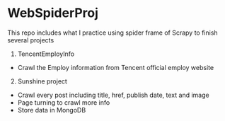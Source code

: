 # WebSpiderProj
This repo includes what I practice using spider frame of Scrapy to finish several projects

1. TencentEmployInfo
- Crawl the Employ information from Tencent official employ website
2. Sunshine project
- Crawl every post including title, href, publish date, text and image
- Page turning to crawl more info
- Store data in MongoDB
